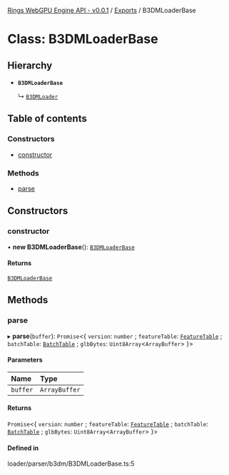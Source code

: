 [Rings WebGPU Engine API - v0.0.1](../README.md) / [Exports](../modules.md) / B3DMLoaderBase

# Class: B3DMLoaderBase

## Hierarchy

- **`B3DMLoaderBase`**

  ↳ [`B3DMLoader`](B3DMLoader.md)

## Table of contents

### Constructors

- [constructor](B3DMLoaderBase.md#constructor)

### Methods

- [parse](B3DMLoaderBase.md#parse)

## Constructors

### constructor

• **new B3DMLoaderBase**(): [`B3DMLoaderBase`](B3DMLoaderBase.md)

#### Returns

[`B3DMLoaderBase`](B3DMLoaderBase.md)

## Methods

### parse

▸ **parse**(`buffer`): `Promise`\<\{ `version`: `number` ; `featureTable`: [`FeatureTable`](FeatureTable.md) ; `batchTable`: [`BatchTable`](BatchTable.md) ; `glbBytes`: `Uint8Array`\<`ArrayBuffer`\>  }\>

#### Parameters

| Name | Type |
| :------ | :------ |
| `buffer` | `ArrayBuffer` |

#### Returns

`Promise`\<\{ `version`: `number` ; `featureTable`: [`FeatureTable`](FeatureTable.md) ; `batchTable`: [`BatchTable`](BatchTable.md) ; `glbBytes`: `Uint8Array`\<`ArrayBuffer`\>  }\>

#### Defined in

loader/parser/b3dm/B3DMLoaderBase.ts:5

